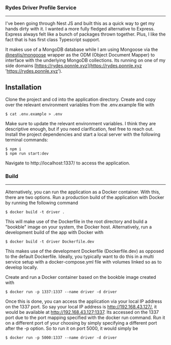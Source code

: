 ### Rydes Driver Profile Service

---

I've been going through Nest JS and built this as a quick way to get my hands dirty with it. I wanted a more fully fledged alternative to Express. Express always felt like a bunch of packages thrown together. Plus, I like the fact that is has first class Typescript support.

It makes use of a MongoDB database while I am using Mongoose via the [@nestjs/mongoose](https://github.com/nestjs/mongoose '@nestjs/mongoose') wrapper as the ODM (Object Document Mapper) to interface with the underlying MongoDB collections. Its running on one of my side domains [https://rydes.ponnle.xyz](https://rydes.ponnle.xyz 'https://rydes.ponnle.xyz').

## Installation

Clone the project and cd into the application directory. Create and copy over the relevant environment variables from the .env.example file with

```
$ cat .env.example > .env
```

Make sure to update the relevant environment variables. I think they are descriptive enough, but if you need clarification, feel free to reach out.
Install the project dependencies and start a local server with the following terminal commands:

```
$ npm i
$ npm run start:dev
```

Navigate to http://localhost:1337/ to access the application.

### Build

---

Alternatively, you can run the application as a Docker container. With this, there are two options. Run a production build of the application with Docker by running the following command

```
$ docker build -t driver .
```

This will make use of the Dockerfile in the root directory and build a "bookble" image on your system, the Docker host. Alternatively, run a development build of the app with Docker with

```
$ docker build -t driver Dockerfile.dev
```

This makes use of the development Dockerfile (Dockerfile.dev) as opposed to the default Dockerfile. Ideally, you typically want to do this in a multi service setup with a docker-compose.yml file with volumes linked so as to develop locally.

Create and run a Docker container based on the bookble image created with

```
$ docker run -p 1337:1337 --name driver -d driver
```

Once this is done, you can access the application via your local IP address on the 1337 port. So say your local IP address is http://192.168.43.127/, it would be available at http://192.168.43.127:1337. Its accessed on the 1337 port due to the port mapping specified with the docker run command. Run it on a different port of your choosing by simply specifying a different port after the -p option. So to run it on port 5000, it would simply be

```
$ docker run -p 5000:1337 --name driver -d driver
```
